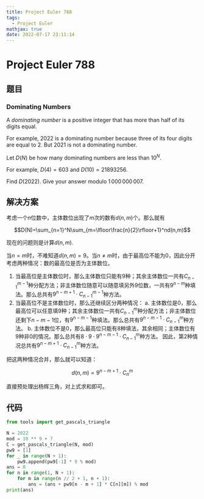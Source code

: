 ```yaml
---
title: Project Euler 788
tags:
  - Project Euler
mathjax: true
date: 2022-07-17 23:11:14
---
```


<escape><!-- more --></escape>

# Project Euler 788

## 题目

### Dominating Numbers

A *dominating number* is a positive integer that has more than half of its digits equal.

For example, $2022$ is a dominating number because three of its four digits are equal to $2$. But $2021$ is not a dominating number.

Let $D(N)$ be how many dominating numbers are less than $10^N$.

For example, $D(4) = 603$ and $D(10) = 21893256$.

Find $D(2022)$. Give your answer modulo $1\,000\,000\,007$.

## 解决方案

考虑一个$n$位数中，主体数位出现了$m$次的数有$d(n,m)$个。那么就有

$$D(N)=\sum_{n=1}^N\sum_{m=\lfloor\frac{n}{2}\rfloor+1}^nd(n,m)$$

现在的问题则是计算$d(n,m).$

当$n=m$时，不难知道$d(n,m)=9$。当$n\neq m$时，由于最高位不能为$0$，因此分开考虑两种情况：数的最高位是否为主体数位。

1. 当最高位是主体数位时，那么主体数位只能有$9$种；其余主体数位一共有$C_{n-1}^{m-1}$种分配方法；非主体数位随意可以随意填另外$9$位数，一共有$9^{n-m}$种填法。那么总共有$9^{n-m+1}\cdot C_{n-1}^{m-1}$种方法。
2. 当最高位不是主体数位时，那么还继续区分两种情况：
a. 主体数位是$0$，那么最高位可以任意填$9$种；其余主体数位一共有$C_{n-1}^{m}$种分配方法；非主体数位还剩下$n-m-1$位，有$9^{n-m-1}$种填法。那么总共有$9^{n-m-1}\cdot C_{n-1}^{m}$种方法。
b. 主体数位不是$0$，那么最高位只能有$8$种填法，其余相同；主体数位有$9$种非$0$的情况。那么总共有$8\cdot9\cdot 9^{n-m-1}\cdot C_{n-1}^{m}$种方法。
因此，第$2$种情况总共有$9^{n-m+1}\cdot C_{n-1}^{m}$种方法。

把这两种情况合并，那么就可以知道：

$$d(n,m)=9^{n-m+1}\cdot C_n^m$$

直接预处理出杨辉三角，对上式求和即可。

## 代码

```py
from tools import get_pascals_triangle

N = 2022
mod = 10 ** 9 + 7
C = get_pascals_triangle(N, mod)
pw9 = [1]
for _ in range(N + 1):
    pw9.append(pw9[-1] * 9 % mod)
ans = 0
for n in range(1, N + 1):
    for m in range(n // 2 + 1, n + 1):
        ans = (ans + pw9[n - m + 1] * C[n][m]) % mod
print(ans)

```
